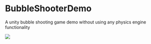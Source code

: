# BubbleShooterDemo

A unity bubble shooting game demo without using any physics engine functionality

![](https://github.com/lujian101/BubbleShooterDemo/tree/master/images/screenshot.jpg)
